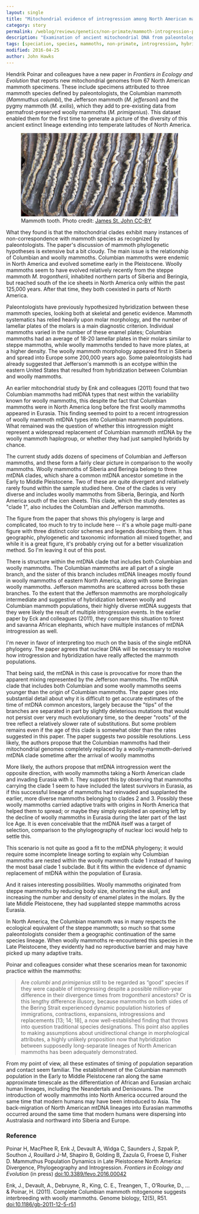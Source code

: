 ```yaml
---
layout: single
title: "Mitochondrial evidence of introgression among North American mammoths"
category: story
permalink: /weblog/reviews/genetics/non-primate/mammoth-introgression-poinar-2016.html
description: "Examination of ancient mitochondrial DNA from paleontological species of mammoths in North America shows that the mtDNA phylogeny reflects substantial mixing among Siberian, North American and Columbian mammoth populations."
tags: [speciation, species, mammoths, non-primate, introgression, hybridization]
modified: 2016-04-25
author: John Hawks
---
```


Hendrik Poinar and colleagues have a new paper in <em>Frontiers in Ecology and Evolution</em> that reports new mitochondrial genomes from 67 North American mammoth specimens. These include specimens attributed to three mammoth species defined by paleontologists, the Columbian mammoth (<em>Mammuthus columbi</em>), the Jefferson mammoth (<em>M. jeffersoni</em>) and the pygmy mammoth (<em>M. exilis</em>), which they add to pre-existing data from permafrost-preserved woolly mammoths (<em>M. primigenius</em>). This dataset enabled them for the first time to generate a picture of the diversity of this ancient extinct lineage extending into temperate latitudes of North America. 

<figure>
<img src="/images/mammoth-tooth-st-john-23202545885_5827094118_o.jpg" alt="Mammoth tooth detail" />
<figcaption>Mammoth tooth. Photo credit: <a href="https://www.flickr.com/photos/47445767@N05/23202545885/">James St. John CC-BY</a></figcaption>
</figure>

What they found is that the mitochondrial clades exhibit many instances of non-correspondence with mammoth species as recognized by paleontologists. The paper's discussion of mammoth phylogenetic hypotheses is extensive but a bit cloudy. The main issue is the relationship of Columbian and woolly mammoths. Columbian mammoths were endemic in North America and evolved sometime early in the Pleistocene. Woolly mammoths seem to have evolved relatively recently from the steppe mammoth <em>M. trogontherii</em>, inhabited northern parts of Siberia and Beringia, but reached south of the ice sheets in North America only within the past 125,000 years. After that time, they both coexisted in parts of North America.

Paleontologists have previously hypothesized hybridization between these mammoth species, looking both at skeletal and genetic evidence. Mammoth systematics has relied heavily upon molar morphology, and the number of lamellar plates of the molars is a main diagnostic criterion. Individual mammoths varied in the number of these enamel plates; Columbian mammoths had an average of 18-20 lamellar plates in their molars similar to steppe mammoths, while woolly mammoths tended to have more plates, at a higher density. The woolly mammoth morphology appeared first in Siberia and spread into Europe some 200,000 years ago. Some paleontologists had already suggested that Jefferson's mammoth is an ecotype within the eastern United States that resulted from hybridization between Columbian and woolly mammoths. 

An earlier mitochondrial study by Enk and colleagues (2011) found that two Columbian mammoths had mtDNA types that nest within the variability known for woolly mammoths, this despite the fact that Columbian mammoths were in North America long before the first woolly mammoths appeared in Eurasia. This finding seemed to point to a recent introgression of woolly mammoth mtDNA types into Columbian mammoth populations. What remained was the question of whether this introgression might represent a widespread replacement of Columbian mammoth mtDNA by the woolly mammoth haplogroup, or whether they had just sampled hybrids by chance. 

The current study adds dozens of specimens of Columbian and Jefferson mammoths, and these form a fairly clear picture in comparison to the woolly mammoths. Woolly mammoths of Siberia and Beringia belong to three mtDNA clades, which share a common mtDNA ancestor sometime in the Early to Middle Pleistocene. Two of these are quite divergent and relatively rarely found within the sample studied here. One of the clades is very diverse and includes woolly mammoths from Siberia, Beringia, and North America south of the icen sheets. This clade, which the study denotes as "clade 1", also includes the Columbian and Jefferson mammoths. 

The figure from the paper that shows this phylogeny is large and complicated, too much to try to include here -- it's a whole page multi-pane figure with three distinct color schemes and legends describing them. It has geographic, phylogenetic and taxonomic information all mixed together, and while it is a great figure, it's probably crying out for a better visualization method. So I'm leaving it out of this post. 

There is structure within the mtDNA clade that includes both Columbian and woolly mammoths. The Columbian mammoths are all part of a single branch, and the sister of this branch includes mtDNA lineages mostly found in woolly mammoths of eastern North America, along with some Beringian woolly mammoths. Jefferson mammoths are scattered across both these branches. To the extent that the Jefferson mammoths are morphologically intermediate and suggestive of hybridization between woolly and Columbian mammoth populations, their highly diverse mtDNA suggests that they were likely the result of multiple introgression events. In the earlier paper by Eck and colleagues (2011), they compare this situation to forest and savanna African elephants, which have multiple instances of mtDNA introgression as well. 

I'm never in favor of interpreting too much on the basis of the single mtDNA phylogeny. The paper agrees that nuclear DNA will be necessary to resolve how introgression and hybridization have really affected the mammoth populations. 

That being said, the mtDNA in this case is provocative for more than the apparent mixing represented by the Jefferson mammoths. The mtDNA clade that includes both Columbian and some woolly mammoths seems younger than the origin of Columbian mammoths. The paper goes into substantial detail about why it is difficult to get accurate estimates of the time of mtDNA common ancestors, largely because the "tips" of the branches are separated in part by slightly deleterious mutations that would not persist over very much evolutionary time, so the deeper "roots" of the tree reflect a relatively slower rate of substitutions. But some problem remains even if the age of this clade is somewhat older than the rates suggested in this paper. The paper suggests two possible resolutions. Less likely, the authors propose that the Columbian mammoths had their mitochondrial genomes completely replaced by a woolly-mammoth-derived mtDNA clade sometime after the arrival of woolly mammoths 

More likely, the authors propose that mtDNA introgression went the opposite direction, with woolly mammoths taking a North American clade and invading Eurasia with it. They support this by observing that mammoths carrying the clade 1 seem to have included the latest survivors in Eurasia, as if this successful lineage of mammoths had reinvaded and supplanted the earlier, more diverse mammoths belonging to clades 2 and 3. Possibly these woolly mammoths carried adaptive traits with origins in North America that helped them to spread; or maybe they simply exploited an opening left by the decline of woolly mammoths in Eurasia during the later part of the last Ice Age. It is even conceivable that the mtDNA itself was a target of selection, comparison to the phylogeography of nuclear loci would help to settle this. 

This scenario is not quite as good a fit to the mtDNA phylogeny; it would require some incomplete lineage sorting to explain why Columbian mammoths are nested within the woolly mammoth clade 1 instead of having the most basal clade 1 subclade. But it fits within the evidence of dynamic replacement of mtDNA within the population of Eurasia. 

And it raises interesting possibilities. Woolly mammoths originated from steppe mammoths by reducing body size, shortening the skull, and increasing the number and density of enamel plates in the molars. By the late Middle Pleistocene, they had supplanted steppe mammoths across Eurasia. 

In North America, the Columbian mammoth was in many respects the ecological equivalent of the steppe mammoth; so much so that some paleontologists consider them a geographic continuation of the same species lineage. When woolly mammoths re-encountered this species in the Late Pleistocene, they evidently had no reproductive barrier and may have picked up many adaptive traits. 

Poinar and colleagues consider what these scenarios mean for taxonomic practice within the mammoths: 

<blockquote>Are <em>columbi</em> and <em>primigenius</em> still to be regarded as “good” species if they were capable of introgressing despite a possible million-year difference in their divergence times from <em>trogontherii</em> ancestors? Or is this lengthy difference illusory, because mammoths on both sides of the Bering Strait experienced dynamic population histories of immigrations, contractions, expansions, introgressions and replacements [13; 14; 18], a now well-established finding that throws into question traditional species designations. This point also applies to making assumptions about unidirectional change in morphological attributes, a highly unlikely proposition now that hybridization between supposedly long-separate lineages of North American mammoths has been adequately demonstrated.</blockquote>

From my point of view, all these estimates of timing of population separation and contact seem familiar. The establishment of the Columbian mammoth population in the Early to Middle Pleistocene ran along the same approximate timescale as the differentiation of African and Eurasian archaic human lineages, including the Neandertals and Denisovans. The introduction of woolly mammoths into North America occurred around the same time that modern humans may have been introduced to Asia. The back-migration of North American mtDNA lineages into Eurasian mammoths occurred around the same time that modern humans were dispersing into Australasia and northward into Siberia and Europe. 



### Reference

<p class="cite">Poinar H, MacPhee R, Enk J, Devault A, Widga C, Saunders J, Szpak P, Southon J, Rouillard J-M, Shapiro B, Golding B, Zazula G, Froese D, Fisher D. Mammuthus Population Dynamics in Late Pleistocene North America: Divergence, Phylogeography and Introgression. <em>Frontiers in Ecology and Evolution</em> (in press) <a href="http://dx.doi.org/10.3389/fevo.2016.00042">doi:10.3389/fevo.2016.00042</a></p>

<p class="cite">Enk, J., Devault, A., Debruyne, R., King, C. E., Treangen, T., O’Rourke, D., ... & Poinar, H. (2011). Complete Columbian mammoth mitogenome suggests interbreeding with woolly mammoths. Genome biology, 12(5), R51. <a href="http://dx.doi.org/10.1186/gb-2011-12-5-r51">doi:10.1186/gb-2011-12-5-r51</a></p>

